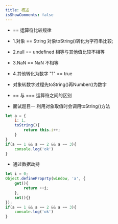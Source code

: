 ```yaml
---
title: 概述
isShowComments: false
---
```


<Boxx />

- == 运算符比较规律
- 1.对象 == String 对象toString()转化为字符串比较;
- 2.null == undefined 相等与其他值比较不相等
- 3.NaN == NaN 不相等
- 4.其他转化为数字 "1" == true
- 对象转数字过程先toString()再Number()为数字

- == 与 === 运算符之间的区别

- 面试题目一
利用对象取值时会调用toString()方法
``` js
let a = {
    i: 1,
    toString(){
        return this.i++;
    }
}
if(a == 1 && a == 2 && a == 3){
    console.log('ok')
}
```

- 通过数据劫持
``` js
let i = 0;
Object.defineProprty(window, 'a', {
    get(){
        return ++i;
    },
    set(){}
});
if(a == 1 && a == 2 && a == 3){
    console.log('ok')
}
```